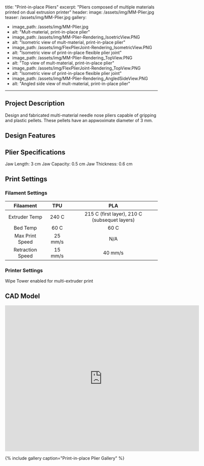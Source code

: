 title: "Print-in-place Pliers"
excerpt: "Pliers composed of multiple materials printed on dual extrusion printer"
header:
  image: /assets/img/MM-Plier.jpg
  teaser: /assets/img/MM-Plier.jpg
gallery:
  - image_path: /assets/img/MM-Plier.jpg
  - alt: "Mult-material, print-in-place plier"
  - image_path: /assets/img/MM-Plier-Rendering_IsoetricView.PNG
  - alt: "Isometric view of mult-material, print-in-place plier"
  - image_path: /assets/img/FlexPlierJoint-Rendering_IsometricView.PNG
  - alt: "Isometric view of print-in-place flexible plier joint"
  - image_path: /assets/img/MM-Plier-Rendering_TopView.PNG
  - alt: "Top view of mult-material, print-in-place plier"
  - image_path: /assets/img/FlexPlierJoint-Rendering_TopView.PNG
  - alt: "Isometric view of print-in-place flexible plier joint"
  - image_path: /assets/img/MM-Plier-Rendering_AngledSideView.PNG
  - alt: "Angled side view of mult-material, print-in-place plier"
   
---
## Project Description
   Design and fabricated multi-material needle nose pliers capable of gripping and plastic pellets. These pellets have an appwoximate diameter of 3 mm.
## Design Features

## Plier Specifications
  Jaw Length: 3 cm
  Jaw Capacity: 0.5 cm
  Jaw Thickness: 0.6 cm

## Print Settings
### Filament Settings
  | Filaament | TPU | PLA |
  | :---: | :---: | :---: |
  | Extruder Temp | 240 C | 215 C (first layer), 210 C (subsequet layers) |
  | Bed Temp | 60 C | 60 C |
  | Max Print Speed | 25 mm/s | N/A |
  | Retraction Speed | 15 mm/s | 40 mm/s |

### Printer Settings
  Wipe Tower enabled for multi-extruder print

## CAD Model
<iframe src="https://vanderbilt643.autodesk360.com/shares/public/SH35dfcQT936092f0e4320bbce97815dc8f2?mode=embed" width="640" height="480" allowfullscreen="true" webkitallowfullscreen="true" mozallowfullscreen="true"  frameborder="0"></iframe>

{% include gallery caption="Print-in-place Plier Gallery" %}
